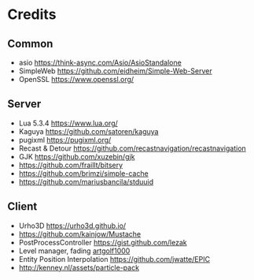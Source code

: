 # Credits

## Common

* asio https://think-async.com/Asio/AsioStandalone
* SimpleWeb https://github.com/eidheim/Simple-Web-Server
* OpenSSL https://www.openssl.org/

## Server

* Lua 5.3.4 https://www.lua.org/
* Kaguya https://github.com/satoren/kaguya
* pugixml https://pugixml.org/
* Recast & Detour https://github.com/recastnavigation/recastnavigation
* GJK https://github.com/xuzebin/gjk
* https://github.com/fraillt/bitsery
* https://github.com/brimzi/simple-cache
* https://github.com/mariusbancila/stduuid

## Client

* Urho3D https://urho3d.github.io/
* https://github.com/kainjow/Mustache
* PostProcessController https://gist.github.com/lezak
* Level manager, fading [artgolf1000](https://urho3d.prophpbb.com/topic2367.html)
* Entity Position Interpolation https://github.com/jwatte/EPIC
* http://kenney.nl/assets/particle-pack
